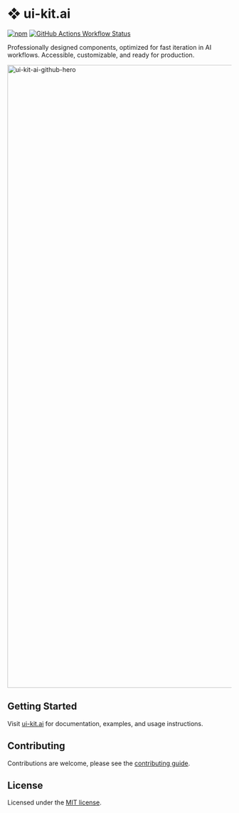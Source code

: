 # ❖ ui-kit.ai

[![npm](https://img.shields.io/npm/v/%40ui-kit.ai%2Fcomponents.svg?style=flat-square&logo=npm&labelColor=gray&color=gray)](https://npmjs.com/package/%40ui-kit.ai%2Fcomponents)
[![GitHub Actions Workflow Status](https://img.shields.io/github/actions/workflow/status/alex-mcgovern/ui-kit.ai/code-quality.yml?branch=main&style=flat&label=tests&labelColor=gray)
](https://github.com/alex-mcgovern/ui-kit.ai/actions/workflows/code-quality.yml)

Professionally designed components, optimized for fast iteration in AI workflows. Accessible, customizable, and ready for production.

<img width="1400" alt="ui-kit-ai-github-hero" src="https://github.com/user-attachments/assets/404f18ec-80e0-48fd-a5e4-705c53026097" />

## Getting Started

Visit [ui-kit.ai](https://ui-kit.ai/) for documentation, examples, and usage instructions.

## Contributing

Contributions are welcome, please see the [contributing guide](/CONTRIBUTING.md).

## License

Licensed under the [MIT license](/LICENSE.md).
